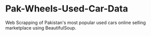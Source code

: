 # Pak-Wheels-Used-Car-Data
Web Scrapping of Pakistan's most popular used cars online selling marketplace using BeautifulSoup.
